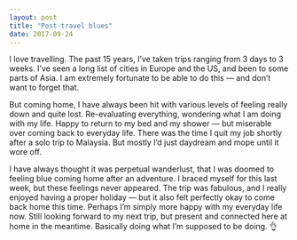 ```yaml
---
layout: post
title: "Post-travel blues"
date: 2017-09-24
---
```


I love travelling. The past 15 years, I’ve taken trips ranging from 3 days to 3 weeks. I’ve seen a long list of cities in Europe and the US, and been to some parts of Asia. I am extremely fortunate to be able to do this — and don’t want to forget that.

But coming home, I have always been hit with various levels of feeling really down and quite lost. Re-evaluating everything, wondering what I am doing with my life. Happy to return to my bed and my shower — but miserable over coming back to everyday life. There was the time I quit my job shortly after a solo trip to Malaysia. But mostly I’d just daydream and mope until it wore off.

I have always thought it was perpetual wanderlust, that I was doomed to feeling blue coming home after an adventure. I braced myself for this last week, but these feelings never appeared. The trip was fabulous, and I really enjoyed having a proper holiday — but it also felt perfectly okay to come back home this time. Perhaps I’m simply more happy with my everyday life now. Still looking forward to my next trip, but present and connected here at home in the meantime. Basically doing what I’m supposed to be doing. 👌
